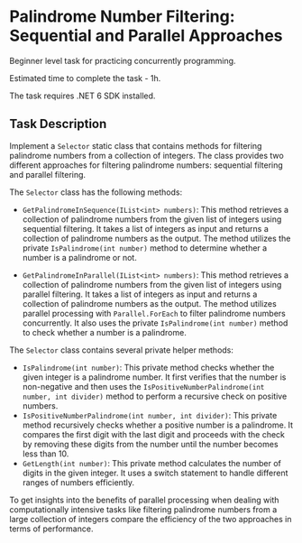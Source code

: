 # Palindrome Number Filtering: Sequential and Parallel Approaches

Beginner level task for practicing concurrently programming.

Estimated time to complete the task - 1h.

The task requires .NET 6 SDK installed.

## Task Description

Implement a `Selector` static class  that contains methods for filtering palindrome numbers from a collection of integers. The class provides two different approaches for filtering palindrome numbers: sequential filtering and parallel filtering.

The `Selector` class has the following methods:

- `GetPalindromeInSequence(IList<int> numbers)`: This method retrieves a collection of palindrome numbers from the given list of integers using sequential filtering. It takes a list of integers as input and returns a collection of palindrome numbers as the output. The method utilizes the private `IsPalindrome(int number)` method to determine whether a number is a palindrome or not.

- `GetPalindromeInParallel(IList<int> numbers)`: This method retrieves a collection of palindrome numbers from the given list of integers using parallel filtering. It takes a list of integers as input and returns a collection of palindrome numbers as the output. The method utilizes parallel processing with `Parallel.ForEach` to filter palindrome numbers concurrently. It also uses the private `IsPalindrome(int number)` method to check whether a number is a palindrome.

The `Selector` class contains several private helper methods:
- `IsPalindrome(int number)`: This private method checks whether the given integer is a palindrome number. It first verifies that the number is non-negative and then uses the `IsPositiveNumberPalindrome(int number, int divider)` method to perform a recursive check on positive numbers.
- `IsPositiveNumberPalindrome(int number, int divider)`: This private method recursively checks whether a positive number is a palindrome. It compares the first digit with the last digit and proceeds with the check by removing these digits from the number until the number becomes less than 10.
- `GetLength(int number)`: This private method calculates the number of digits in the given integer. It uses a switch statement to handle different ranges of numbers efficiently.

To get insights into the benefits of parallel processing when dealing with computationally intensive tasks like filtering palindrome numbers from a large collection of integers compare the efficiency of the two approaches in terms of performance. 
